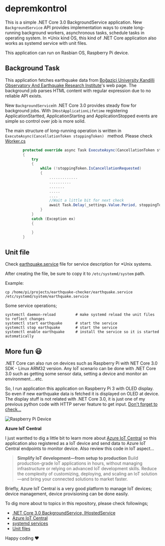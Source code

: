 # depremkontrol

This is a simple .NET Core 3.0 BackgroundService application. New ```BackgroundService``` API provides implementation ways to create long-running background workers, asynchronous tasks, schedule tasks in operating system. In *Unix kind OS, this kind of .NET Core application also works as systemd service with unit files.

This application can run on Rasbian OS, Raspberry Pi device.

## Background Task ##

This application fetches earthquake data from [Boğaziçi University Kandilli Observatory And Earthquake Research Institute](http://www.koeri.boun.edu.tr/scripts/lasteq.asp)'s web page. The background job parses HTML content with regular expression due to no reliable API exists.

New ```BackgroundService```in .NET Core 3.0 provides steady flow for background jobs. With ```IHostApplicationLifetime``` registering ApplicationStartted, ApplicationStarting and ApplicationStopped events are simple so control over job is more solid.

The main structure of long-running operation is written in ```ExecuteAsync(CancellationToken stoppingToken) ``` method. Please check [Worker.cs](/Worker.cs)


```csharp
        protected override async Task ExecuteAsync(CancellationToken stoppingToken)
        {
            try
            {
                while (!stoppingToken.IsCancellationRequested)
                {
                    .............
                    ..........
                    .......
                    .....
                    ....
                    //Wait a little bit for next check
                    await Task.Delay(_settings.Value.Period, stoppingToken);
                }
            }
            catch (Exception ex)
            {

            }
        }

 ```

## Unit file ##
Check [earthquake.service](/earthquake.service) file for service description for *Unix systems. 

After creating the file, be sure to copy it to ```/etc/systemd/system``` path. 

Example:

```cp /home/pi/projects/earthquake-checker/earthquake.service /etc/systemd/system/earthquake.service```
 
Some service operations;
```
systemctl daemon-reload         # make systemd reload the unit files to reflect changes
systemctl start earthquake      # start the service
systemctl stop earthquake       # start the service
systemctl enable earthquake     # install the service so it is started automatically
```

## More fun :smiley: ##

.NET Core can also run on devices such as Raspberry Pi with NET Core 3.0 SDK - Linux ARM32 version. Any IoT scenario can be done with .NET Core 3.0 such as getting some sensor data, setting a device and monitor an environment....etc.

So, I run application this application on Raspberry Pi 3 with OLED display. So even if new earthquake data is fetched it is displayed on OLED at device. The display stuff is not related with .NET Core 3.0, it is just one of my previous python code with HTTP server feature to get input. [Don't forget to check...](https://github.com/ardacetinkaya/raspberry.pi-projects/tree/master/OLED%20Display)


![Raspberry Pi Device](https://github.com/ardacetinkaya/depremkontrol/blob/master/RaspberryPi.jpg "Raspberry Pi Device")


**Azure IoT Central**

I just wantted to dig a little bit to learn more about [Azure IoT Central](https://azure.microsoft.com/en-us/services/iot-central/) so this application also registered as a IoT device and send data to Azure IoT Central endpoints to monitor device. Also review this code in IoT aspect...

> **Simplify IoT development—from setup to production** 
> Build production-grade IoT applications in hours, without managing infrastructure or relying on advanced IoT development skills. Reduce the complexity of customizing, deploying, and scaling an IoT solution—and bring your connected solutions to market faster.

Briefly, Azure IoT Central is a very good platform to manage IoT devices; device management, device provisioning can be done easily.

To dig more about to topics in this repository, please check followings;

- [.NET Core 3.0 BackgroundService, IHostedService](https://docs.microsoft.com/en-us/aspnet/core/fundamentals/host/hosted-services?view=aspnetcore-3.0&tabs=visual-studio#backgroundservice)
- [Azure IoT Central](https://azure.microsoft.com/en-us/services/iot-central/)
- [systemd services](https://www.freedesktop.org/software/systemd/man/systemd.service.html)
- [Unit files](https://www.digitalocean.com/community/tutorials/understanding-systemd-units-and-unit-files)

Happy coding :heart:

